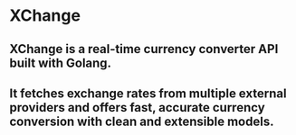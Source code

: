 # XChange

## XChange is a real-time currency converter API built with Golang.

## It fetches exchange rates from multiple external providers and offers fast, accurate currency conversion with clean and extensible models.
